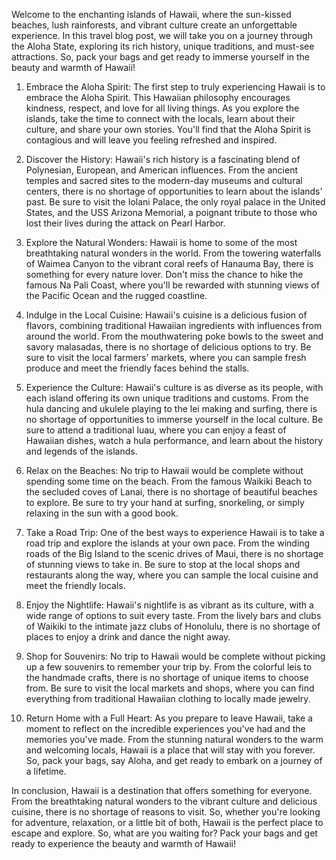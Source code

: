 Welcome to the enchanting islands of Hawaii, where the sun-kissed beaches, lush rainforests, and vibrant culture create an unforgettable experience. In this travel blog post, we will take you on a journey through the Aloha State, exploring its rich history, unique traditions, and must-see attractions. So, pack your bags and get ready to immerse yourself in the beauty and warmth of Hawaii!

1. Embrace the Aloha Spirit: The first step to truly experiencing Hawaii is to embrace the Aloha Spirit. This Hawaiian philosophy encourages kindness, respect, and love for all living things. As you explore the islands, take the time to connect with the locals, learn about their culture, and share your own stories. You'll find that the Aloha Spirit is contagious and will leave you feeling refreshed and inspired.

2. Discover the History: Hawaii's rich history is a fascinating blend of Polynesian, European, and American influences. From the ancient temples and sacred sites to the modern-day museums and cultural centers, there is no shortage of opportunities to learn about the islands' past. Be sure to visit the Iolani Palace, the only royal palace in the United States, and the USS Arizona Memorial, a poignant tribute to those who lost their lives during the attack on Pearl Harbor.

3. Explore the Natural Wonders: Hawaii is home to some of the most breathtaking natural wonders in the world. From the towering waterfalls of Waimea Canyon to the vibrant coral reefs of Hanauma Bay, there is something for every nature lover. Don't miss the chance to hike the famous Na Pali Coast, where you'll be rewarded with stunning views of the Pacific Ocean and the rugged coastline.

4. Indulge in the Local Cuisine: Hawaii's cuisine is a delicious fusion of flavors, combining traditional Hawaiian ingredients with influences from around the world. From the mouthwatering poke bowls to the sweet and savory malasadas, there is no shortage of delicious options to try. Be sure to visit the local farmers' markets, where you can sample fresh produce and meet the friendly faces behind the stalls.

5. Experience the Culture: Hawaii's culture is as diverse as its people, with each island offering its own unique traditions and customs. From the hula dancing and ukulele playing to the lei making and surfing, there is no shortage of opportunities to immerse yourself in the local culture. Be sure to attend a traditional luau, where you can enjoy a feast of Hawaiian dishes, watch a hula performance, and learn about the history and legends of the islands.

6. Relax on the Beaches: No trip to Hawaii would be complete without spending some time on the beach. From the famous Waikiki Beach to the secluded coves of Lanai, there is no shortage of beautiful beaches to explore. Be sure to try your hand at surfing, snorkeling, or simply relaxing in the sun with a good book.

7. Take a Road Trip: One of the best ways to experience Hawaii is to take a road trip and explore the islands at your own pace. From the winding roads of the Big Island to the scenic drives of Maui, there is no shortage of stunning views to take in. Be sure to stop at the local shops and restaurants along the way, where you can sample the local cuisine and meet the friendly locals.

8. Enjoy the Nightlife: Hawaii's nightlife is as vibrant as its culture, with a wide range of options to suit every taste. From the lively bars and clubs of Waikiki to the intimate jazz clubs of Honolulu, there is no shortage of places to enjoy a drink and dance the night away.

9. Shop for Souvenirs: No trip to Hawaii would be complete without picking up a few souvenirs to remember your trip by. From the colorful leis to the handmade crafts, there is no shortage of unique items to choose from. Be sure to visit the local markets and shops, where you can find everything from traditional Hawaiian clothing to locally made jewelry.

10. Return Home with a Full Heart: As you prepare to leave Hawaii, take a moment to reflect on the incredible experiences you've had and the memories you've made. From the stunning natural wonders to the warm and welcoming locals, Hawaii is a place that will stay with you forever. So, pack your bags, say Aloha, and get ready to embark on a journey of a lifetime.

In conclusion, Hawaii is a destination that offers something for everyone. From the breathtaking natural wonders to the vibrant culture and delicious cuisine, there is no shortage of reasons to visit. So, whether you're looking for adventure, relaxation, or a little bit of both, Hawaii is the perfect place to escape and explore. So, what are you waiting for? Pack your bags and get ready to experience the beauty and warmth of Hawaii!